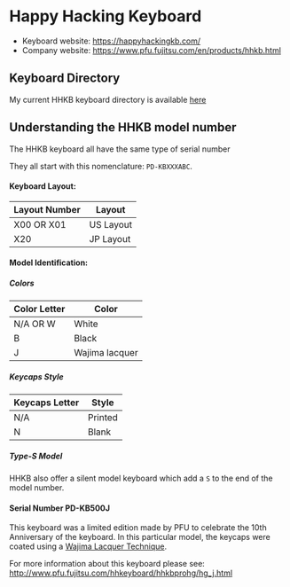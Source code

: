 # Happy Hacking Keyboard

* Keyboard website: https://happyhackingkb.com/
* Company website: https://www.pfu.fujitsu.com/en/products/hhkb.html

## Keyboard Directory

My current HHKB keyboard directory is available [here](./directory.md)

## Understanding the HHKB model number

The HHKB keyboard all have the same type of serial number

They all start with this nomenclature: `PD-KBXXXABC`.

#### Keyboard Layout:

| Layout Number | Layout    |
|---------------|-----------|
| X00 OR X01    | US Layout |
| X20           | JP Layout |

#### Model Identification:

##### Colors

| Color Letter | Color          |
|--------------|----------------|
| N/A OR W     | White          |
| B            | Black          |
| J            | Wajima lacquer |

##### Keycaps Style

| Keycaps Letter | Style   |
|----------------|---------|
| N/A            | Printed |
| N              | Blank   |

##### Type-S Model

HHKB also offer a silent model keyboard which add a `S` to the end of the model number.

#### Serial Number PD-KB500J

This keyboard was a limited edition made by PFU to celebrate the 10th Anniversary of the keyboard.
In this particular model, the keycaps were coated using a [Wajima Lacquer Technique](https://wajimanuri.or.jp/).

For more information about this keyboard please see: http://www.pfu.fujitsu.com/hhkeyboard/hhkbprohg/hg_j.html
